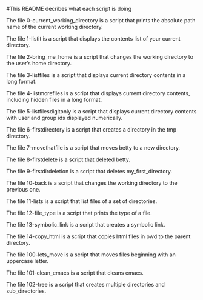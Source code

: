 #This README decribes what each script is doing

The file 0-current_working_directory is a script that prints the absolute path name of the current working directory.

The file 1-listit is a script that displays the contents list of your current directory.

The file 2-bring_me_home is a script that changes the working directory to the user’s home directory.

The file 3-listfiles is a script that displays current directory contents in a long format.

The file 4-listmorefiles is a script that displays current directory contents, including hidden files in a long format.

The file 5-listfilesdigitonly is a script that displays current directory contents with user and group ids displayed numerically.

The file 6-firstdirectory is a script that creates a directory in the tmp directory.

The file 7-movethatfile is a script that moves betty to a new directory.

The file 8-firstdelete is a script that deleted betty.

The file 9-firstdirdeletion is a script that deletes my_first_directory.

The file 10-back is a script that changes the working directory to the previous one.

The file 11-lists is a script that list files of a set of directories.

The file 12-file_type is a script that prints the type of a file.

The file 13-symbolic_link is a script that creates a symbolic link.

The file 14-copy_html is a script that copies html files in pwd to the parent directory.

The file 100-lets_move is a script that moves files beginning with an uppercase letter.

The file 101-clean_emacs is a script that cleans emacs.

The file 102-tree is a script that creates multiple directories and sub_directories.
